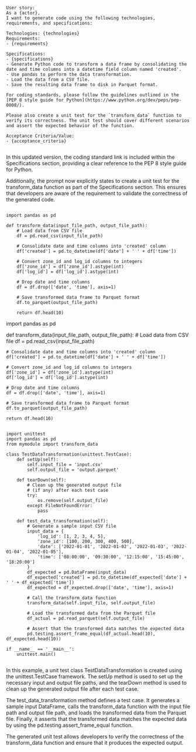 

```
User story:
As a {actor},
I want to generate code using the following technologies, requirements, and specifications:

Technologies: {technologies}
Requirements:
- {requirements}

Specifications:
- {specifications}
- Generate Python code to transform a data frame by consolidating the date and time columns into a datetime field column named 'created'.
- Use pandas to perform the data transformation.
- Load the data from a CSV file.
- Save the resulting data frame to disk in Parquet format.

For coding standards, please follow the guidelines outlined in the [PEP 8 style guide for Python](https://www.python.org/dev/peps/pep-0008/).

Please also create a unit test for the `transform_data` function to verify its correctness. The unit test should cover different scenarios and assert the expected behavior of the function.

Acceptance Criteria/Value:
- {acceptance_criteria}


```

In this updated version, the coding standard link is included within the Specifications section, providing a clear reference to the PEP 8 style guide for Python.

Additionally, the prompt now explicitly states to create a unit test for the transform_data function as part of the Specifications section. This ensures that developers are aware of the requirement to validate the correctness of the generated code.

```

import pandas as pd

def transform_data(input_file_path, output_file_path):
    # Load data from CSV file
    df = pd.read_csv(input_file_path)

    # Consolidate date and time columns into 'created' column
    df['created'] = pd.to_datetime(df['date'] + ' ' + df['time'])

    # Convert zone_id and log_id columns to integers
    df['zone_id'] = df['zone_id'].astype(int)
    df['log_id'] = df['log_id'].astype(int)

    # Drop date and time columns
    df = df.drop(['date', 'time'], axis=1)

    # Save transformed data frame to Parquet format
    df.to_parquet(output_file_path)

    return df.head(10)

```

import pandas as pd

def transform_data(input_file_path, output_file_path):
    # Load data from CSV file
    df = pd.read_csv(input_file_path)

    # Consolidate date and time columns into 'created' column
    df['created'] = pd.to_datetime(df['date'] + ' ' + df['time'])

    # Convert zone_id and log_id columns to integers
    df['zone_id'] = df['zone_id'].astype(int)
    df['log_id'] = df['log_id'].astype(int)

    # Drop date and time columns
    df = df.drop(['date', 'time'], axis=1)

    # Save transformed data frame to Parquet format
    df.to_parquet(output_file_path)

    return df.head(10)


```

import unittest
import pandas as pd
from mymodule import transform_data

class TestDataTransformation(unittest.TestCase):
    def setUp(self):
        self.input_file = 'input.csv'
        self.output_file = 'output.parquet'

    def tearDown(self):
        # Clean up the generated output file
        # (if any) after each test case
        try:
            os.remove(self.output_file)
        except FileNotFoundError:
            pass

    def test_data_transformation(self):
        # Generate a sample input CSV file
        input_data = {
            'log_id': [1, 2, 3, 4, 5],
            'zone_id': [100, 200, 300, 400, 500],
            'date': ['2022-01-01', '2022-01-02', '2022-01-03', '2022-01-04', '2022-01-05'],
            'time': ['08:00:00', '09:30:00', '12:15:00', '15:45:00', '18:20:00']
        }
        df_expected = pd.DataFrame(input_data)
        df_expected['created'] = pd.to_datetime(df_expected['date'] + ' ' + df_expected['time'])
        df_expected = df_expected.drop(['date', 'time'], axis=1)

        # Call the transform_data function
        transform_data(self.input_file, self.output_file)

        # Load the transformed data from the Parquet file
        df_actual = pd.read_parquet(self.output_file)

        # Assert that the transformed data matches the expected data
        pd.testing.assert_frame_equal(df_actual.head(10), df_expected.head(10))

if __name__ == '__main__':
    unittest.main()


```

In this example, a unit test class TestDataTransformation is created using the unittest.TestCase framework. The setUp method is used to set up the necessary input and output file paths, and the tearDown method is used to clean up the generated output file after each test case.

The test_data_transformation method defines a test case. It generates a sample input DataFrame, calls the transform_data function with the input file path and output file path, and loads the transformed data from the Parquet file. Finally, it asserts that the transformed data matches the expected data by using the pd.testing.assert_frame_equal function.

The generated unit test allows developers to verify the correctness of the transform_data function and ensure that it produces the expected output.